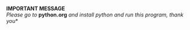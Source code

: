 **IMPORTANT MESSAGE**\
*Please go to* **python.org** *and install python and run this program, thank you**
